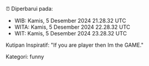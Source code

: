 ⏰ Diperbarui pada:
- WIB: Kamis, 5 Desember 2024 21.28.32 UTC
- WITA: Kamis, 5 Desember 2024 22.28.32 UTC
- WIT: Kamis, 5 Desember 2024 23.28.32 UTC

Kutipan Inspiratif:
"If you are player then Im the GAME."


Kategori: funny

